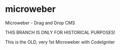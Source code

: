 microweber
==========

Microweber - Drag and Drop CMS


THIS BRANCH IS ONLY FOR HISTORICAL PURPOSES!

This is the OLD, very 1st Microweber with CodeIgniter
